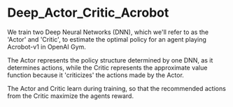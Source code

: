 # Deep_Actor_Critic_Acrobot
We train two Deep Neural Networks (DNN), which we'll refer to as the 'Actor' and 'Critic', to estimate the optimal policy for an agent playing Acrobot-v1 in OpenAI Gym.

The Actor represents the policy structure determined by one DNN, as it determines actions, while the Critic represents the approximate value function because it 'criticizes' the actions made by the Actor.

The Actor and Critic learn during training, so that the recommended actions from the Critic maximize the agents reward.
